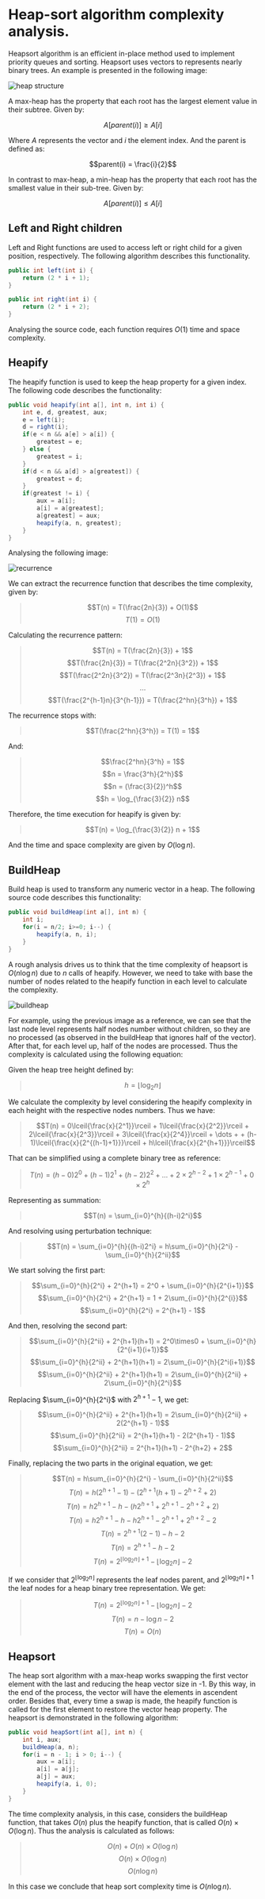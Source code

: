 # Heap-sort algorithm complexity analysis.

Heapsort algorithm is an efficient in-place method used to implement priority queues and sorting. Heapsort uses vectors to represents nearly binary trees. An example is presented in the following image:

![heap structure](./heap.png)

A max-heap has the property that each root has the largest element value in their subtree. Given by:

$$A[parent(i)] \geq A[i]$$

Where $A$ represents the vector and $i$ the element index. And the parent is defined as:

$$parent(i) = \frac{i}{2}$$

In contrast to max-heap, a min-heap has the property that each root has the smallest value in their sub-tree. Given by:

$$A[parent(i)] \leq A[i]$$

## Left and Right children

Left and Right functions are used to access left or right child for a given position, respectively. The following algorithm describes this functionality.

```java
public int left(int i) {
    return (2 * i + 1);
}

public int right(int i) {
    return (2 * i + 2);
}
```

Analysing the source code, each function requires $O(1)$ time and space complexity.

## Heapify

The heapify function is used to keep the heap property for a given index. The following code describes the functionality:

```java
public void heapify(int a[], int n, int i) {
    int e, d, greatest, aux;
    e = left(i);
    d = right(i);
    if(e < n && a[e] > a[i]) {
        greatest = e;
    } else {
        greatest = i;
    }
    if(d < n && a[d] > a[greatest]) {
        greatest = d;
    }
    if(greatest != i) {
        aux = a[i];
        a[i] = a[greatest];
        a[greatest] = aux;
        heapify(a, n, greatest);
    }
}
```

Analysing the following image:

![recurrence](recurrence.PNG)

We can extract the recurrence function that describes the time complexity, given by:

> $$T(n) = T(\frac{2n}{3}) + O(1)$$
> $$T(1) = O(1)$$

Calculating the recurrence pattern:

> $$T(n) = T(\frac{2n}{3}) + 1$$
> $$T(\frac{2n}{3}) = T(\frac{2^2n}{3^2}) + 1$$
> $$T(\frac{2^2n}{3^2}) = T(\frac{2^3n}{2^3}) + 1$$
> $$...$$
> $$T(\frac{2^{h-1}n}{3^{h-1}}) = T(\frac{2^hn}{3^h}) + 1$$

The recurrence stops with:

> $$T(\frac{2^hn}{3^h}) = T(1) = 1$$

And:

> $$\frac{2^hn}{3^h} = 1$$
> $$n = \frac{3^h}{2^h}$$
> $$n = (\frac{3}{2})^h$$
> $$h = \log_{\frac{3}{2}} n$$

Therefore, the time execution for heapify is given by:

> $$T(n) = \log_{\frac{3}{2}} n + 1$$

And the time and space complexity are given by $O(\log n)$.

## BuildHeap

Build heap is used to transform any numeric vector in a heap. The following source code describes this functionality:

```java
public void buildHeap(int a[], int n) {
    int i;
    for(i = n/2; i>=0; i--) {
        heapify(a, n, i);
    }
}
```

A rough analysis drives us to think that the time complexity of heapsort is $O(n \log n)$ due to $n$ calls of heapify. However, we need to take with base the number of nodes related to the heapify function in each level to calculate the complexity.

![buildheap](buildheap.PNG)

For example, using the previous image as a reference, we can see that the last node level represents half nodes number without children, so they are no processed (as observed in the buildHeap that ignores half of the vector). After that, for each level up, half of the nodes are processed. Thus the complexity is calculated using the following equation:

Given the heap tree height defined by:

> $$h = \lfloor\log_2 n\rfloor$$

We calculate the complexity by level considering the heapify complexity in each height with the respective nodes numbers. Thus we have:

> $$T(n) = 0\lceil{\frac{x}{2^1}}\rceil + 1\lceil{\frac{x}{2^2}}\rceil + 2\lceil{\frac{x}{2^3}}\rceil + 3\lceil{\frac{x}{2^4}}\rceil + \dots +  + (h-1)\lceil{\frac{x}{2^{(h-1)+1}}}\rceil + h\lceil{\frac{x}{2^{h+1}}}\rceil$$

That can be simplified using a complete binary tree as reference:

> $$T(n) = (h-0)2^0 + (h-1)2^1 + (h-2)2^2 + \dots + 2\times2^{h-2} + 1\times2^{h-1} + 0\times2^h$$

Representing as summation:

> $$T(n) = \sum_{i=0}^{h}{(h-i)2^i}$$

And resolving using perturbation technique:

> $$T(n) = \sum_{i=0}^{h}{(h-i)2^i} = h\sum_{i=0}^{h}{2^i} - \sum_{i=0}^{h}{2^ii}$$

We start solving the first part:

> $$\sum_{i=0}^{h}{2^i} + 2^{h+1} = 2^0 + \sum_{i=0}^{h}{2^{i+1}}$$
> $$\sum_{i=0}^{h}{2^i} + 2^{h+1} = 1 + 2\sum_{i=0}^{h}{2^{i}}$$
> $$\sum_{i=0}^{h}{2^i} = 2^{h+1} - 1$$

And then, resolving the second part:

> $$\sum_{i=0}^{h}{2^ii} + 2^{h+1}(h+1) = 2^0\times0 + \sum_{i=0}^{h}{2^{i+1}(i+1)}$$
> $$\sum_{i=0}^{h}{2^ii} + 2^{h+1}(h+1) = 2\sum_{i=0}^{h}{2^i(i+1)}$$
> $$\sum_{i=0}^{h}{2^ii} + 2^{h+1}(h+1) = 2\sum_{i=0}^{h}{2^ii} + 2\sum_{i=0}^{h}{2^i}$$

Replacing $\sum_{i=0}^{h}{2^i}$ with $2^{h+1} - 1$, we get:

> $$\sum_{i=0}^{h}{2^ii} + 2^{h+1}(h+1) = 2\sum_{i=0}^{h}{2^ii} + 2(2^{h+1} - 1)$$
> $$\sum_{i=0}^{h}{2^ii} = 2^{h+1}(h+1) - 2(2^{h+1} - 1)$$
> $$\sum_{i=0}^{h}{2^ii} = 2^{h+1}(h+1) - 2^{h+2} + 2$$

Finally, replacing the two parts in the original equation, we get:

> $$T(n) = h\sum_{i=0}^{h}{2^i} - \sum_{i=0}^{h}{2^ii}$$
> $$T(n) = h(2^{h+1} - 1) - (2^{h+1}(h+1) - 2^{h+2} + 2)$$
> $$T(n) = h2^{h+1} - h - (h2^{h+1} + 2^{h+1} - 2^{h+2} + 2)$$
> $$T(n) = h2^{h+1} - h - h2^{h+1} - 2^{h+1} + 2^{h+2} - 2$$
> $$T(n) = 2^{h+1}(2-1) - h - 2$$
> $$T(n) = 2^{h+1} - h - 2$$
> $$T(n) = 2^{\lfloor\log_2 n\rfloor+1} - \lfloor\log_2 n\rfloor - 2$$

If we consider that $2^{\lfloor\log_2 n\rfloor}$ represents the leaf nodes parent, and $2^{\lfloor\log_2 n\rfloor + 1}$ the leaf nodes for a heap binary tree representation. We get:

> $$T(n) = 2^{\lfloor\log_2 n\rfloor+1} - \lfloor\log_2 n\rfloor - 2$$
> $$T(n) = n - \log n - 2$$
> $$T(n) = O(n)$$

## Heapsort

The heap sort algorithm with a max-heap works swapping the first vector element with the last and reducing the heap vector size in -1. By this way, in the end of the process, the vector will have the elements in ascendent order. Besides that, every time a swap is made, the heapify function is called for the first element to restore the vector heap property. The heapsort is demonstrated in the following algorithm:

```java
public void heapSort(int a[], int n) {
    int i, aux;
    buildHeap(a, n);
    for(i = n - 1; i > 0; i--) {
        aux = a[i];
        a[i] = a[j];
        a[j] = aux;
        heapify(a, i, 0);
    }
}
```

The time complexity analysis, in this case, considers the buildHeap function, that takes $O(n)$ plus the heapify function, that is called $O(n) \times O(\log n)$. Thus the analysis is calculated as follows:

> $$O(n) + O(n) \times O(\log n)$$
> $$O(n) \times O(\log n)$$
> $$O(n \log n)$$

In this case we conclude that heap sort complexity time is $O(n \log n)$.